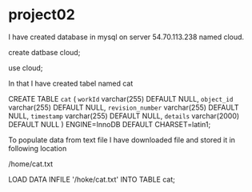 # project02
I have created database in mysql on server 54.70.113.238 named cloud. 

create datbase cloud;

use cloud;

In that I have created tabel named cat

CREATE TABLE `cat` (
  `workId` varchar(255) DEFAULT NULL,
  `object_id` varchar(255) DEFAULT NULL,
  `revision_number` varchar(255) DEFAULT NULL,
  `timestamp` varchar(255) DEFAULT NULL,
  `details` varchar(2000) DEFAULT NULL
) ENGINE=InnoDB DEFAULT CHARSET=latin1;

To populate data from text file I have downloaded file and stored it in following location 

/home/cat.txt

LOAD DATA INFILE '/hoke/cat.txt' INTO TABLE cat;

